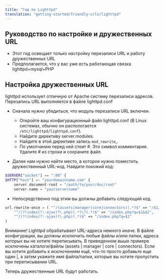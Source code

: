 ```yaml
---
title: "Гид по Lighttpd"
translation: "getting-started/friendly-urls/lighttpd"
---
```


## Руководство по настройке и дружественных URL

- Этот гид освещает только настройку перезаписи URL и работу дружественных URL
- Предполагается, что у вас уже есть работающая связка lighttpd+mysql+PHP

## Настройка дружественных URL

lighttpd использует отличную от Apache систему перезаписи адресов. Перезапись URL выполняется в файле lighttpd.conf

- Сначала нужно убедиться, что модуль перезаписи URL включен.
    - Откройте ваш конфигурационный файл lighttpd.conf (В Linux системах, обычно он распологается `/etc/lighttpd/lighttpd.conf`).
    - Найдите директиву server.modules.
    - Найдите в этой директиве запись `mod_rewrite`,.
    - По умолчанию перед ней стоит #. Это символ комментария. Удалите # из строки и сохраните файл.

- Далее нам нужно найти место, в которое нужно поместить дружественный URL-код. Найдите похожий код:

``` php
$SERVER["socket"] == ":80" {
$HTTP["host"] =~ "yourdomainname.com" {
    server.document-root = "/path/to/your/doc/root"
    server.name = "yourservername"
```

- Непосредственно под этим вы должны добавить следующий код.

``` php
url.rewrite-once = ( "^/(assets|manager|core|connectors)(.*)$" => "/$1/$2",
    "^/(?!index(?:-ajax)?\.php)(.*)\?(.*)$" => "/index.php?q=$1&$2",
    "^/(?!index(?:-ajax)?\.php)(.*)$" => "/index.php?q=$1"
)
```

Внимание! Lighttpd обрабатывает URL-адреса немного иначе. В файле конфигурации, вы должны исключить любые файлы и/или папки, адреса которых вы не хотите переписывать. В приведенном выше примере исключены каталоги/файлы (assets | manager | core | connectors). Если вы хотите добавить к исключениям ещё, что-то просто добавьте еще один |, а затем укажите имя файла/папки, которые вы хотите пропустить при переписывании URL.

Теперь дружественные URL будут работать.
